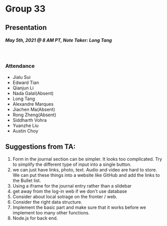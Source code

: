 # Group 33
## Presentation
##### May 5th, 2021 @ 8 AM PT, Note Taker: Long Tang
​
### Attendance
* Jialu Sui
* Edward Tian
* Qianjun Li
* Nada Galal(Absent)
* Long Tang
* Alexandre Marques
* Jiachen Ma(Absent)
* Rong Zheng(Absent)
* Siddharth Vohra
* Yuanzhe Liu
* Austin Choy

## Suggestions from TA:
1. Form in the journal section can be simpler. It looks too complicated. Try to simplify the different type of input into a single button.
2. we can just have links, photo, text. Audio and video are hard to store. We can put these things into a website like GitHub and add the links to the Bullet list.
3. Using a iframe for the journal entry rather than a slidebar
4. get away from the log-in web if we don't use database
5. Consider about local sotrage on the fronter / web. 
6. Consider the right data structure. 
7. Implement the basic part and make sure that it works before we implement too many other functions.
8. Node.js for back end.
